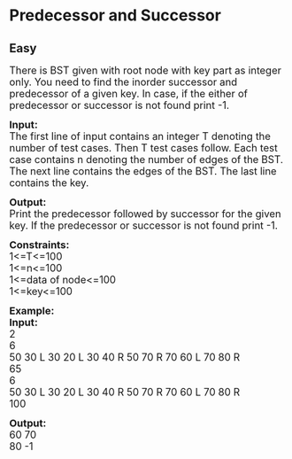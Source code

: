 # Predecessor and Successor
## Easy 
<div class="problem-statement" style="user-select: auto;">
                <p style="user-select: auto;"></p><p style="user-select: auto;"><span style="font-size: 18px; user-select: auto;">There is BST given with root node with key part as integer only.&nbsp;You need to find the inorder successor and predecessor of a given key. In case, if the either of predecessor or successor is not found print -1.</span></p>

<p style="user-select: auto;"><span style="font-size: 18px; user-select: auto;"><strong style="user-select: auto;">Input:</strong><br style="user-select: auto;">
The first line of input contains an integer T denoting the number of test cases. Then T test cases follow. Each test case contains n denoting the number of edges of the BST. The next line contains the edges of the BST. The last line contains the key.</span></p>

<p style="user-select: auto;"><span style="font-size: 18px; user-select: auto;"><strong style="user-select: auto;">Output:</strong><br style="user-select: auto;">
Print the predecessor followed by successor for the given key. If the predecessor or successor is not found print -1.</span></p>

<p style="user-select: auto;"><span style="font-size: 18px; user-select: auto;"><strong style="user-select: auto;">Constraints:</strong><br style="user-select: auto;">
1&lt;=T&lt;=100<br style="user-select: auto;">
1&lt;=n&lt;=100<br style="user-select: auto;">
1&lt;=data of node&lt;=100<br style="user-select: auto;">
1&lt;=key&lt;=100</span></p>

<p style="user-select: auto;"><span style="font-size: 18px; user-select: auto;"><strong style="user-select: auto;">Example:<br style="user-select: auto;">
Input:</strong><br style="user-select: auto;">
2<br style="user-select: auto;">
6<br style="user-select: auto;">
50 30 L 30 20 L 30 40 R 50 70 R 70 60 L 70 80 R<br style="user-select: auto;">
65<br style="user-select: auto;">
6<br style="user-select: auto;">
50 30 L 30 20 L 30 40 R 50 70 R 70 60 L 70 80 R<br style="user-select: auto;">
100</span></p>

<p style="user-select: auto;"><span style="font-size: 18px; user-select: auto;"><strong style="user-select: auto;">Output:</strong><br style="user-select: auto;">
60 70<br style="user-select: auto;">
80 -1</span><br style="user-select: auto;">
&nbsp;</p>
 <p style="user-select: auto;"></p>
            </div>